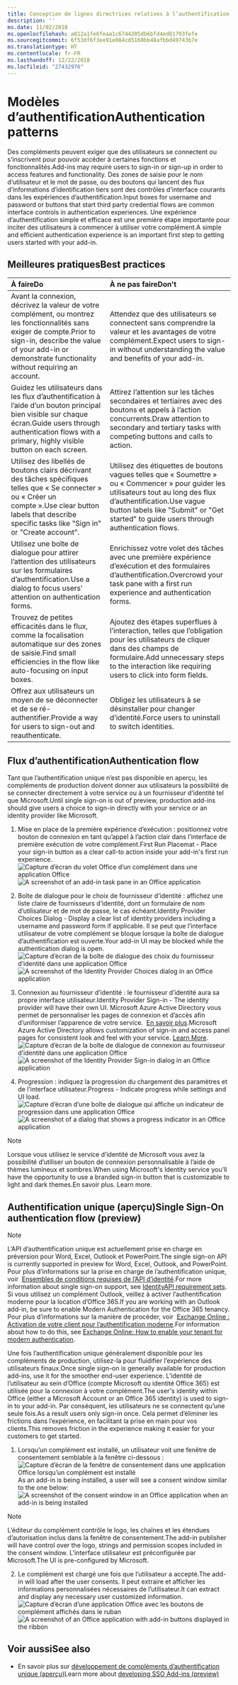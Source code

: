 ```yaml
---
title: Conception de lignes directrices relatives à l’authentification pour les compléments Office
description: ''
ms.date: 11/02/2018
ms.openlocfilehash: a812a1fe6feaa1c6744205db6bfd4ed81793fefe
ms.sourcegitcommit: 6f53df6f3ee91e084cd5160bb48afbbd49743b7e
ms.translationtype: HT
ms.contentlocale: fr-FR
ms.lasthandoff: 12/22/2018
ms.locfileid: "27432976"
---
```

# <a name="authentication-patterns"></a><span data-ttu-id="574ef-102">Modèles d’authentification</span><span class="sxs-lookup"><span data-stu-id="574ef-102">Authentication patterns</span></span>

<span data-ttu-id="574ef-103">Des compléments peuvent exiger que des utilisateurs se connectent ou s’inscrivent pour pouvoir accéder à certaines fonctions et fonctionnalités.</span><span class="sxs-lookup"><span data-stu-id="574ef-103">Add-ins may require users to sign-in or sign-up in order to access features and functionality.</span></span> <span data-ttu-id="574ef-104">Des zones de saisie pour le nom d’utilisateur et le mot de passe, ou des boutons qui lancent des flux d’informations d’identification tiers sont des contrôles d’interface courants dans les expériences d’authentification.</span><span class="sxs-lookup"><span data-stu-id="574ef-104">Input boxes for username and password or buttons that start third party credential flows are common interface controls in authentication experiences.</span></span> <span data-ttu-id="574ef-105">Une expérience d’authentification simple et efficace est une première étape importante pour inciter des utilisateurs à commencer à utiliser votre complément.</span><span class="sxs-lookup"><span data-stu-id="574ef-105">A simple and efficient authentication experience is an important first step to getting users started with your add-in.</span></span>

## <a name="best-practices"></a><span data-ttu-id="574ef-106">Meilleures pratiques</span><span class="sxs-lookup"><span data-stu-id="574ef-106">Best practices</span></span>

|<span data-ttu-id="574ef-107">À faire</span><span class="sxs-lookup"><span data-stu-id="574ef-107">Do</span></span>|<span data-ttu-id="574ef-108">À ne pas faire</span><span class="sxs-lookup"><span data-stu-id="574ef-108">Don't</span></span>|
|:----|:----|
|<span data-ttu-id="574ef-109">Avant la connexion, décrivez la valeur de votre complément, ou montrez les fonctionnalités sans exiger de compte.</span><span class="sxs-lookup"><span data-stu-id="574ef-109">Prior to sign-in, describe the value of your add-in or demonstrate functionality without requiring an account.</span></span> |<span data-ttu-id="574ef-110">Attendez que des utilisateurs se connectent sans comprendre la valeur et les avantages de votre complément.</span><span class="sxs-lookup"><span data-stu-id="574ef-110">Expect users to sign-in without understanding the value and benefits of your add-in.</span></span>|
|<span data-ttu-id="574ef-111">Guidez les utilisateurs dans les flux d’authentification à l’aide d’un bouton principal bien visible sur chaque écran.</span><span class="sxs-lookup"><span data-stu-id="574ef-111">Guide users through authentication flows with a primary, highly visible button on each screen.</span></span> |<span data-ttu-id="574ef-112">Attirez l’attention sur les tâches secondaires et tertiaires avec des boutons et appels à l’action concurrents.</span><span class="sxs-lookup"><span data-stu-id="574ef-112">Draw attention to secondary and tertiary tasks with competing buttons and calls to action.</span></span>|
|<span data-ttu-id="574ef-113">Utilisez des libellés de boutons clairs décrivant des tâches spécifiques telles que « Se connecter » ou « Créer un compte ».</span><span class="sxs-lookup"><span data-stu-id="574ef-113">Use clear button labels that describe specific tasks like "Sign in" or "Create account".</span></span>   |<span data-ttu-id="574ef-114">Utilisez des étiquettes de boutons vagues telles que « Soumettre » ou « Commencer » pour guider les utilisateurs tout au long des flux d’authentification.</span><span class="sxs-lookup"><span data-stu-id="574ef-114">Use vague button labels like "Submit" or "Get started" to guide users through authentication flows.</span></span>|
|<span data-ttu-id="574ef-115">Utilisez une boîte de dialogue pour attirer l’attention des utilisateurs sur les formulaires d’authentification.</span><span class="sxs-lookup"><span data-stu-id="574ef-115">Use a dialog to focus users' attention on authentication forms.</span></span>    |<span data-ttu-id="574ef-116">Enrichissez votre volet des tâches avec une première expérience d’exécution et des formulaires d’authentification.</span><span class="sxs-lookup"><span data-stu-id="574ef-116">Overcrowd your task pane with a first run experience and authentication forms.</span></span>|
|<span data-ttu-id="574ef-117">Trouvez de petites efficacités dans le flux, comme la focalisation automatique sur des zones de saisie.</span><span class="sxs-lookup"><span data-stu-id="574ef-117">Find small efficiencies in the flow like auto-focusing on input boxes.</span></span> |<span data-ttu-id="574ef-118">Ajoutez des étapes superflues à l’interaction, telles que l’obligation pour les utilisateurs de cliquer dans des champs de formulaire.</span><span class="sxs-lookup"><span data-stu-id="574ef-118">Add unnecessary steps to the interaction like requiring users to click into form fields.</span></span>|
|<span data-ttu-id="574ef-119">Offrez aux utilisateurs un moyen de se déconnecter et de se ré-authentifier.</span><span class="sxs-lookup"><span data-stu-id="574ef-119">Provide a way for users to sign-out and reauthenticate.</span></span>    |<span data-ttu-id="574ef-120">Obligez les utilisateurs à se désinstaller pour changer d’identité.</span><span class="sxs-lookup"><span data-stu-id="574ef-120">Force users to uninstall to switch identities.</span></span>|

## <a name="authentication-flow"></a><span data-ttu-id="574ef-121">Flux d’authentification</span><span class="sxs-lookup"><span data-stu-id="574ef-121">Authentication flow</span></span>
<span data-ttu-id="574ef-122">Tant que l’authentification unique n’est pas disponible en aperçu, les compléments de production doivent donner aux utilisateurs la possibilité de se connecter directement à votre service ou à un fournisseur d’identité tel que Microsoft.</span><span class="sxs-lookup"><span data-stu-id="574ef-122">Until single sign-on is out of preview, production add-ins should give users a choice to sign-in directly with your service or an identity provider like Microsoft.</span></span>

1. <span data-ttu-id="574ef-123">Mise en place de la première expérience d’exécution : positionnez votre bouton de connexion en tant qu’appel à l’action clair dans l’interface de première exécution de votre complément.</span><span class="sxs-lookup"><span data-stu-id="574ef-123">First Run Placemat - Place your sign-in button as a clear call-to action inside your add-in's first run experience.</span></span>
<span data-ttu-id="574ef-124">![Capture d’écran du volet Office d’un complément dans une application Office](../images/add-in-fre-value-placemat.png)</span><span class="sxs-lookup"><span data-stu-id="574ef-124">![A screenshot of an add-in task pane in an Office application](../images/add-in-fre-value-placemat.png)</span></span>

2. <span data-ttu-id="574ef-125">Boîte de dialogue pour le choix de fournisseur d’identité : affichez une liste claire de fournisseurs d’identité, dont un formulaire de nom d’utilisateur et de mot de passe, le cas échéant.</span><span class="sxs-lookup"><span data-stu-id="574ef-125">Identity Provider Choices Dialog - Display a clear list of identity providers including a username and password form if applicable.</span></span> <span data-ttu-id="574ef-126">Il se peut que l’interface utilisateur de votre complément se bloque lorsque la boîte de dialogue d’authentification est ouverte.</span><span class="sxs-lookup"><span data-stu-id="574ef-126">Your add-in UI may be blocked while the authentication dialog is open.</span></span>
<span data-ttu-id="574ef-127">![Capture d’écran de la boîte de dialogue des choix du fournisseur d’identité dans une application Office](../images/add-in-auth-choices-dialog.png)</span><span class="sxs-lookup"><span data-stu-id="574ef-127">![A screenshot of the Identity Provider Choices dialog in an Office application](../images/add-in-auth-choices-dialog.png)</span></span>



3. <span data-ttu-id="574ef-128">Connexion au fournisseur d’identité : le fournisseur d’identité aura sa propre interface utilisateur.</span><span class="sxs-lookup"><span data-stu-id="574ef-128">Identity Provider Sign-in - The identity provider will have their own UI.</span></span> <span data-ttu-id="574ef-129">Microsoft Azure Active Directory vous permet de personnaliser les pages de connexion et d’accès afin d’uniformiser l’apparence de votre service.  [En savoir plus](https://docs.microsoft.com/azure/active-directory/fundamentals/customize-branding).</span><span class="sxs-lookup"><span data-stu-id="574ef-129">Microsoft Azure Active Directory allows customization of sign-in and access panel pages for consistent look and feel with your service. [Learn More](https://docs.microsoft.com/azure/active-directory/fundamentals/customize-branding).</span></span>
<span data-ttu-id="574ef-130">![Capture d’écran de la boîte de dialogue de connexion au fournisseur d’identité dans une application Office](../images/add-in-auth-identity-sign-in.png)</span><span class="sxs-lookup"><span data-stu-id="574ef-130">![A screenshot of the Identity Provider Sign-in dialog in an Office application](../images/add-in-auth-identity-sign-in.png)</span></span>

4. <span data-ttu-id="574ef-131">Progression : indiquez la progression du chargement des paramètres et de l’interface utilisateur.</span><span class="sxs-lookup"><span data-stu-id="574ef-131">Progress - Indicate progress while settings and UI load.</span></span>
<span data-ttu-id="574ef-132">![Capture d’écran d’une boîte de dialogue qui affiche un indicateur de progression dans une application Office](../images/add-in-auth-modal-interstitial.png)</span><span class="sxs-lookup"><span data-stu-id="574ef-132">![A screenshot of a dialog that shows a progress indicator in an Office application](../images/add-in-auth-modal-interstitial.png)</span></span>

> [!NOTE] 
> <span data-ttu-id="574ef-133">Lorsque vous utilisez le service d’identité de Microsoft vous avez la possibilité d’utiliser un bouton de connexion personnalisable à l’aide de thèmes lumineux et sombres.</span><span class="sxs-lookup"><span data-stu-id="574ef-133">When using Microsoft's Identity service you'll have the opportunity to use a branded sign-in button that is customizable to light and dark themes.</span></span><span data-ttu-id="574ef-134">En savoir plus.</span><span class="sxs-lookup"><span data-stu-id="574ef-134"> Learn more.</span></span>

## <a name="single-sign-on-authentication-flow-preview"></a><span data-ttu-id="574ef-135">Authentification unique (aperçu)</span><span class="sxs-lookup"><span data-stu-id="574ef-135">Single Sign-On authentication flow (preview)</span></span>

> [!NOTE]
> <span data-ttu-id="574ef-136">L’API d’authentification unique est actuellement prise en charge en préversion pour Word, Excel, Outlook et PowerPoint.</span><span class="sxs-lookup"><span data-stu-id="574ef-136">The single sign-on API is currently supported in preview for Word, Excel, Outlook, and PowerPoint.</span></span> <span data-ttu-id="574ef-137">Pour plus d’informations sur la prise en charge de l’authentification unique, voir  [Ensembles de conditions requises de l’API d’identité](https://docs.microsoft.com/office/dev/add-ins/reference/requirement-sets/identity-api-requirement-sets?view=office-js).</span><span class="sxs-lookup"><span data-stu-id="574ef-137">For more information about single sign-on support, see [IdentityAPI requirement sets](https://docs.microsoft.com/office/dev/add-ins/reference/requirement-sets/identity-api-requirement-sets?view=office-js).</span></span> <span data-ttu-id="574ef-138">Si vous utilisez un complément Outlook, veillez à activer l’authentification moderne pour la location d’Office 365.</span><span class="sxs-lookup"><span data-stu-id="574ef-138">If you are working with an Outlook add-in, be sure to enable Modern Authentication for the Office 365 tenancy.</span></span> <span data-ttu-id="574ef-139">Pour plus d’informations sur la manière de procéder, voir  [Exchange Online : Activation de votre client pour l’authentification moderne](https://social.technet.microsoft.com/wiki/contents/articles/32711.exchange-online-how-to-enable-your-tenant-for-modern-authentication.aspx).</span><span class="sxs-lookup"><span data-stu-id="574ef-139">For information about how to do this, see [Exchange Online: How to enable your tenant for modern authentication](https://social.technet.microsoft.com/wiki/contents/articles/32711.exchange-online-how-to-enable-your-tenant-for-modern-authentication.aspx).</span></span>

<span data-ttu-id="574ef-140">Une fois l’authentification unique généralement disponible pour les compléments de production, utilisez-la pour fluidifier l’expérience des utilisateurs finaux.</span><span class="sxs-lookup"><span data-stu-id="574ef-140">Once single sign-on is generally available for production add-ins, use it for the smoother end-user experience.</span></span> <span data-ttu-id="574ef-141">L’identité de l’utilisateur au sein d’Office (compte Microsoft ou identité Office 365) est utilisée pour la connexion à votre complément.</span><span class="sxs-lookup"><span data-stu-id="574ef-141">The user's identity within Office (either a Microsoft Account or an Office 365 identity) is used to sign-in to your add-in.</span></span> <span data-ttu-id="574ef-142">Par conséquent, les utilisateurs ne se connectent qu’une seule fois.</span><span class="sxs-lookup"><span data-stu-id="574ef-142">As a result users only sign-in once.</span></span> <span data-ttu-id="574ef-143">Cela permet d’éliminer les frictions dans l’expérience, en facilitant la prise en main pour vos clients.</span><span class="sxs-lookup"><span data-stu-id="574ef-143">This removes friction in the experience making it easier for your customers to get started.</span></span>

1. <span data-ttu-id="574ef-144">Lorsqu’un complément est installé, un utilisateur voit une fenêtre de consentement semblable à la fenêtre ci-dessous : ![Capture d’écran de la fenêtre de consentement dans une application Office lorsqu’un complément est installé](../images/add-in-auth-SSO-consent-dialog.png)</span><span class="sxs-lookup"><span data-stu-id="574ef-144">As an add-in is being installed, a user will see a consent window similar to the one below: ![A screenshot of the consent window in an Office application when an add-in is being installed](../images/add-in-auth-SSO-consent-dialog.png)</span></span>
> [!NOTE]
> <span data-ttu-id="574ef-145">L’éditeur du complément contrôle le logo, les chaînes et les étendues d’autorisation inclus dans la fenêtre de consentement.</span><span class="sxs-lookup"><span data-stu-id="574ef-145">The add-in publisher will have control over the logo, strings and permission scopes included in the consent window.</span></span> <span data-ttu-id="574ef-146">L’interface utilisateur est préconfigurée par Microsoft.</span><span class="sxs-lookup"><span data-stu-id="574ef-146">The UI is pre-configured by Microsoft.</span></span>

2. <span data-ttu-id="574ef-147">Le complément est chargé une fois que l’utilisateur a accepté.</span><span class="sxs-lookup"><span data-stu-id="574ef-147">The add-in will load after the user consents.</span></span> <span data-ttu-id="574ef-148">Il peut extraire et afficher les informations personnalisées nécessaires de l’utilisateur.</span><span class="sxs-lookup"><span data-stu-id="574ef-148">It can extract and display any necessary user customized information.</span></span>
<span data-ttu-id="574ef-149">![Capture d’écran d’une application Office avec les boutons de complément affichés dans le ruban](../images/add-in-ribbon.png)</span><span class="sxs-lookup"><span data-stu-id="574ef-149">![A screenshot of an Office application with add-in buttons displayed in the ribbon](../images/add-in-ribbon.png)</span></span>

## <a name="see-also"></a><span data-ttu-id="574ef-150">Voir aussi</span><span class="sxs-lookup"><span data-stu-id="574ef-150">See also</span></span>
- <span data-ttu-id="574ef-151">En savoir plus sur [développement de compléments d’authentification unique (aperçu)](https://docs.microsoft.com/office/dev/add-ins/develop/sso-in-office-add-ins)</span><span class="sxs-lookup"><span data-stu-id="574ef-151">Learn more about [developing SSO Add-ins (preview)](https://docs.microsoft.com/office/dev/add-ins/develop/sso-in-office-add-ins)</span></span>
